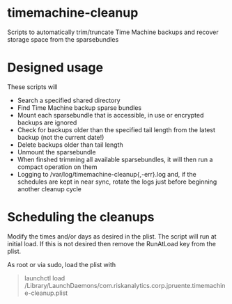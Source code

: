 # timemachine-cleanup
Scripts to automatically trim/truncate Time Machine backups and recover storage space from the sparsebundles

# Designed usage
These scripts will
* Search a specified shared directory
* Find Time Machine backup sparse bundles
* Mount each sparsebundle that is accessible, in use or encrypted backups are ignored
* Check for backups older than the specified tail length from the latest backup (not the current date!)
* Delete backups older than tail length
* Unmount the sparsebundle
* When finshed trimming all available sparsebundles, it will then run a compact operation on them
* Logging to /var/log/timemachine-cleanup{,-err}.log and, if the schedules are kept in near sync, rotate the logs just before beginning another cleanup cycle

# Scheduling the cleanups
Modify the times and/or days as desired in the plist. The script will run at initial load. If this is not desired then remove the RunAtLoad key from the plist.

As root or via sudo, load the plist with 
> launchctl load /Library/LaunchDaemons/com.riskanalytics.corp.jpruente.timemachine-cleanup.plist

